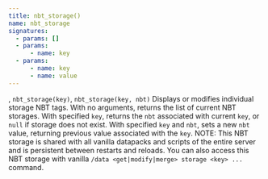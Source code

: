 ```yaml
---
title: nbt_storage()
name: nbt_storage
signatures:
  - params: []
  - params:
      - name: key
  - params:
      - name: key
      - name: value
---
```


, `nbt_storage(key)`, `nbt_storage(key, nbt)` Displays or modifies individual
storage NBT tags. With no arguments, returns the list of current NBT storages.
With specified `key`, returns the `nbt` associated with current `key`, or `null`
if storage does not exist. With specified `key` and `nbt`, sets a new `nbt`
value, returning previous value associated with the `key`. NOTE: This NBT
storage is shared with all vanilla datapacks and scripts of the entire server
and is persistent between restarts and reloads. You can also access this NBT
storage with vanilla `/data <get|modify|merge> storage <key> ...` command.
